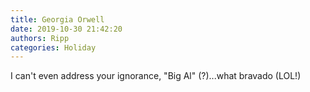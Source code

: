 ```yaml
---
title: Georgia Orwell
date: 2019-10-30 21:42:20
authors: Ripp
categories: Holiday
---
```


 I can't even address your ignorance, "Big Al" (?)...what bravado (LOL!)